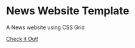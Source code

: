 # News Website Template
A News website using CSS Grid

[Check it Out!](https://mishrajiharsh219.github.io/newsify/)
